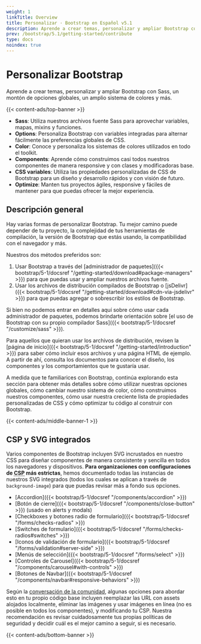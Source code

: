 ```yaml
---
weight: 1
linkTitle: Overview
title: Personalizar · Bootstrap en Español v5.1
description: Aprende a crear temas, personalizar y ampliar Bootstrap con Sass, un montón de opciones globales, un amplio sistema de colores y más.
prev: /bootstrap/5.1/getting-started/contribute
type: docs
noindex: true
---
```


# Personalizar Bootstrap

Aprende a crear temas, personalizar y ampliar Bootstrap con Sass, un montón de opciones globales, un amplio sistema de colores y más.

{{< content-ads/top-banner >}}

- **Sass**: Utiliza nuestros archivos fuente Sass para aprovechar variables, mapas, mixins y funciones.
- **Options**: Personaliza Bootstrap con variables integradas para alternar fácilmente las preferencias globales de CSS.
- **Color**: Conoce y personaliza los sistemas de colores utilizados en todo el toolkit.
- **Components**: Aprende cómo construimos casi todos nuestros componentes de manera responsive y con clases y modificadoras base.
- **CSS variables**: Utiliza las propiedades personalizadas de CSS de Bootstrap para un diseño y desarrollo rápidos y con visión de futuro.
- **Optimize**: Manten tus proyectos ágiles, responsive y fáciles de mantener para que puedas ofrecer la mejor experiencia.

## Descripción general

Hay varias formas de personalizar Bootstrap. Tu mejor camino puede depender de tu proyecto, la complejidad de tus herramientas de compilación, la versión de Bootstrap que estás usando, la compatibilidad con el navegador y más.

Nuestros dos métodos preferidos son:

1. Usar Bootstrap a través del [administrador de paquetes]({{< bootstrap/5-1/docsref "/getting-started/download#package-managers" >}}) para que puedas usar y ampliar nuestros archivos fuente.
2. Usar los archivos de distribución compilados de Bootstrap o [jsDelivr]({{< bootstrap/5-1/docsref "/getting-started/download#cdn-via-jsdelivr" >}}) para que puedas agregar o sobrescribir los estilos de Bootstrap.

Si bien no podemos entrar en detalles aquí sobre cómo usar cada administrador de paquetes, podemos brindarte orientación sobre [el uso de Bootstrap con su propio compilador Sass]({{< bootstrap/5-1/docsref "/customize/sass" >}}).

Para aquellos que quieran usar los archivos de distribución, revisen la [página de inicio]({{< bootstrap/5-1/docsref "/getting-started/introduction" >}}) para saber cómo incluir esos archivos y una página HTML de ejemplo. A partir de ahí, consulta los documentos para conocer el diseño, los componentes y los comportamientos que te gustaría usar.

A medida que te familiarices con Bootstrap, continúa explorando esta sección para obtener más detalles sobre cómo utilizar nuestras opciones globales, cómo cambiar nuestro sistema de color, cómo construimos nuestros componentes, cómo usar nuestra creciente lista de propiedades personalizadas de CSS y cómo optimizar tu código al construir con Bootstrap.

{{< content-ads/middle-banner-1 >}}

## CSP y SVG integrados

Varios componentes de Bootstrap incluyen SVG incrustados en nuestro CSS para diseñar componentes de manera consistente y sencilla en todos los navegadores y dispositivos. **Para organizaciones con configuraciones de <abbr title="Content Security Policy">CSP</abbr> más estrictas**, hemos documentado todas las instancias de nuestros SVG integrados (todos los cuales se aplican a través de `background-image`) para que puedas revisar más a fondo sus opciones.

- [Accordion]({{< bootstrap/5-1/docsref "/components/accordion" >}})
- [Botón de cierre]({{< bootstrap/5-1/docsref "/components/close-button" >}}) (usado en alerts y modals)
- [Checkboxes y botones radio de formulario]({{< bootstrap/5-1/docsref "/forms/checks-radios" >}})
- [Switches de formulario]({{< bootstrap/5-1/docsref "/forms/checks-radios#switches" >}})
- [Iconos de validación de formulario]({{< bootstrap/5-1/docsref "/forms/validation#server-side" >}})
- [Menús de selección]({{< bootstrap/5-1/docsref "/forms/select" >}})
- [Controles de Carousel]({{< bootstrap/5-1/docsref "/components/carousel#with-controls" >}})
- [Botones de Navbar]({{< bootstrap/5-1/docsref "/components/navbar#responsive-behaviors" >}})

Según la [conversación de la comunidad](https://github.com/twbs/bootstrap/issues/25394), algunas opciones para abordar esto en tu propio código base incluyen reemplazar las URL con assets alojados localmente, eliminar las imágenes y usar imágenes en línea (no es posible en todos los componentes), y modificando tu CSP. Nuestra recomendación es revisar cuidadosamente tus propias políticas de seguridad y decidir cuál es el mejor camino a seguir, si es necesario.

{{< content-ads/bottom-banner >}}